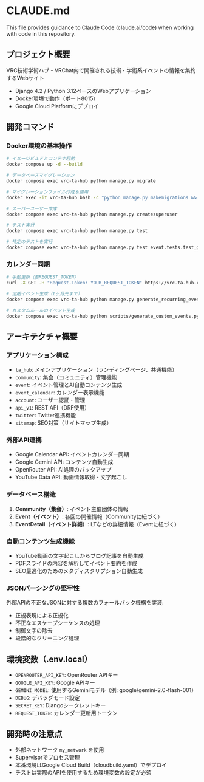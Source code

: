 # CLAUDE.md

This file provides guidance to Claude Code (claude.ai/code) when working with code in this repository.

## プロジェクト概要

VRC技術学術ハブ - VRChat内で開催される技術・学術系イベントの情報を集約するWebサイト
- Django 4.2 / Python 3.12ベースのWebアプリケーション
- Docker環境で動作（ポート8015）
- Google Cloud Platformにデプロイ

## 開発コマンド

### Docker環境の基本操作
```bash
# イメージビルドとコンテナ起動
docker compose up -d --build

# データベースマイグレーション
docker compose exec vrc-ta-hub python manage.py migrate

# マイグレーションファイル作成＆適用
docker exec -it vrc-ta-hub bash -c "python manage.py makemigrations && python manage.py migrate"

# スーパーユーザー作成
docker compose exec vrc-ta-hub python manage.py createsuperuser

# テスト実行
docker compose exec vrc-ta-hub python manage.py test

# 特定のテストを実行
docker compose exec vrc-ta-hub python manage.py test event.tests.test_generate_blog
```

### カレンダー同期
```bash
# 手動更新（要REQUEST_TOKEN）
curl -X GET -H "Request-Token: YOUR_REQUEST_TOKEN" https://vrc-ta-hub.com/event/update/

# 定期イベント生成（1ヶ月先まで）
docker compose exec vrc-ta-hub python manage.py generate_recurring_events

# カスタムルールのイベント生成
docker compose exec vrc-ta-hub python scripts/generate_custom_events.py
```

## アーキテクチャ概要

### アプリケーション構成
- `ta_hub`: メインアプリケーション（ランディングページ、共通機能）
- `community`: 集会（コミュニティ）管理機能
- `event`: イベント管理とAI自動コンテンツ生成
- `event_calendar`: カレンダー表示機能
- `account`: ユーザー認証・管理
- `api_v1`: REST API（DRF使用）
- `twitter`: Twitter連携機能
- `sitemap`: SEO対策（サイトマップ生成）

### 外部API連携
- Google Calendar API: イベントカレンダー同期
- Google Gemini API: コンテンツ自動生成
- OpenRouter API: AI処理のバックアップ
- YouTube Data API: 動画情報取得・文字起こし

### データベース構造
1. **Community（集会）**: イベント主催団体の情報
2. **Event（イベント）**: 各回の開催情報（Communityに紐づく）
3. **EventDetail（イベント詳細）**: LTなどの詳細情報（Eventに紐づく）

### 自動コンテンツ生成機能
- YouTube動画の文字起こしからブログ記事を自動生成
- PDFスライドの内容を解析してイベント要約を作成
- SEO最適化のためのメタディスクリプション自動生成

### JSONパーシングの堅牢性
外部APIの不正なJSONに対する複数のフォールバック機構を実装:
- 正規表現による正規化
- 不正なエスケープシーケンスの処理
- 制御文字の除去
- 段階的なクリーニング処理

## 環境変数（.env.local）
- `OPENROUTER_API_KEY`: OpenRouter APIキー
- `GOOGLE_API_KEY`: Google APIキー
- `GEMINI_MODEL`: 使用するGeminiモデル（例: google/gemini-2.0-flash-001）
- `DEBUG`: デバッグモード設定
- `SECRET_KEY`: Djangoシークレットキー
- `REQUEST_TOKEN`: カレンダー更新用トークン

## 開発時の注意点
- 外部ネットワーク `my_network` を使用
- Supervisorでプロセス管理
- 本番環境はGoogle Cloud Build（cloudbuild.yaml）でデプロイ
- テストは実際のAPIを使用するため環境変数の設定が必須